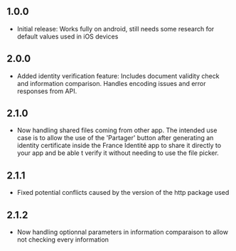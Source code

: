 ## 1.0.0

* Initial release: Works fully on android, still needs some research for default values used in iOS devices

## 2.0.0

* Added identity verification feature: Includes document validity check and information comparison. Handles encoding issues and error responses from API.

## 2.1.0

* Now handling shared files coming from other app. The intended use case is to allow the use of the 'Partager' button after generating an identity certificate inside the France Identité app to share it directly to your app and be able t verify it without needing to use the file picker.

## 2.1.1

* Fixed potential conflicts caused by the version of the http package used

## 2.1.2

* Now handling optionnal parameters in information comparaison to allow not checking every information